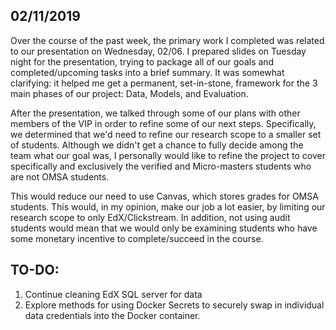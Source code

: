 ## 02/11/2019
Over the course of the past week, the primary work I completed was related to our presentation on Wednesday, 02/06. I prepared slides on Tuesday night for the presentation, trying to package all of our goals and completed/upcoming tasks into a brief summary. It was somewhat clarifying: it helped me get a permanent, set-in-stone, framework for the 3 main phases of our project: Data, Models, and Evaluation.

After the presentation, we talked through some of our plans with other members of the VIP in order to refine some of our next steps. Specifically, we determined that we'd need to refine our research scope to a smaller set of students. Although we didn't get a chance to fully decide among the team what our goal was, I personally would like to refine the project to cover specifically and exclusively the verified and Micro-masters students who are not OMSA students.

This would reduce our need to use Canvas, which stores grades for OMSA students. This would, in my opinion, make our job a lot easier, by limiting our research scope to only EdX/Clickstream. In addition, not using audit students would mean that we would only be examining students who have some monetary incentive to complete/succeed in the course.

## TO-DO:

1. Continue cleaning EdX SQL server for data
2. Explore methods for using Docker Secrets to securely swap in individual data credentials into the Docker container.